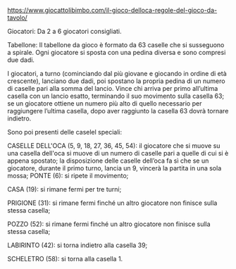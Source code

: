 https://www.giocattolibimbo.com/il-gioco-delloca-regole-del-gioco-da-tavolo/

Giocatori: Da 2 a 6 giocatori consigliati.

Tabellone: Il tabellone da gioco è formato da 63 caselle che si susseguono a spirale. Ogni giocatore si sposta con una pedina diversa e sono compresi due dadi.

I giocatori, a turno (cominciando dal più giovane e giocando in ordine di età crescente), lanciano due dadi, poi spostano la propria pedina di un numero di caselle pari alla somma del lancio. Vince chi arriva per primo all’ultima casella con un lancio esatto, terminando il suo movimento sulla casella 63; se un giocatore ottiene un numero più alto di quello necessario per raggiungere l’ultima casella, dopo aver raggiunto la casella 63 dovrà tornare indietro. 

Sono poi presenti delle caselel speciali:

CASELLE DELL'OCA (5, 9, 18, 27, 36, 45, 54): il giocatore che si muove su una casella dell'oca si muove di un numero di caselle pari a quelle di cui si è appena spostato; la disposizione delle caselle dell’oca fa sì che se un giocatore, durante il primo turno, lancia un 9, vincerà la partita in una sola mossa;
PONTE (6): si ripete il movimento;

CASA (19): si rimane fermi per tre turni;

PRIGIONE (31): si rimane fermi finché un altro giocatore non finisce sulla stessa casella;

POZZO (52): si rimane fermi finché un altro giocatore non finisce sulla stessa casella;

LABIRINTO (42): si torna indietro alla casella 39;

SCHELETRO (58): si torna alla casella 1. 
